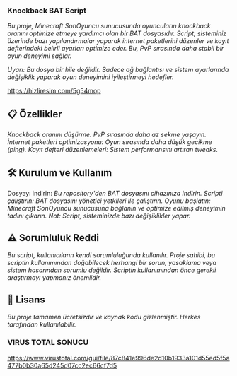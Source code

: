 ### **Knockback BAT Script**

_Bu proje, Minecraft SonOyuncu sunucusunda oyuncuların knockback oranını optimize etmeye yardımcı olan bir BAT dosyasıdır. Script, sisteminiz üzerinde bazı yapılandırmalar yaparak internet paketlerini düzenler ve kayıt defterindeki belirli ayarları optimize eder. Bu, PvP sırasında daha stabil bir oyun deneyimi sağlar._

_Uyarı: Bu dosya bir hile değildir. Sadece ağ bağlantısı ve sistem ayarlarında değişiklik yaparak oyun deneyimini iyileştirmeyi hedefler._

https://hizliresim.com/5g54mop

## **📋 Özellikler**
_Knockback oranını düşürme: PvP sırasında daha az sekme yaşayın._
_İnternet paketleri optimizasyonu: Oyun sırasında daha düşük gecikme (ping)._
_Kayıt defteri düzenlemeleri: Sistem performansını artıran tweaks._

## **🛠️ Kurulum ve Kullanım**
Dosyayı indirin:
_Bu repository'den BAT dosyasını cihazınıza indirin._
_Scripti çalıştırın:_
_BAT dosyasını yönetici yetkileri ile çalıştırın._
_Oyunu başlatın:_
_Minecraft SonOyuncu sunucusuna bağlanın ve optimize edilmiş deneyimin tadını çıkarın._
_Not: Script, sisteminizde bazı değişiklikler yapar._

## **⚠️ Sorumluluk Reddi**
_Bu script, kullanıcıların kendi sorumluluğunda kullanılır. Proje sahibi, bu scriptin kullanımından doğabilecek herhangi bir sorun, yasaklama veya sistem hasarından sorumlu değildir. Scriptin kullanımından önce gerekli araştırmayı yapmanız önemlidir._

## **📂 Lisans**
_Bu proje tamamen ücretsizdir ve kaynak kodu gizlenmiştir. Herkes tarafından kullanılabilir._

### **VIRUS TOTAL SONUCU**
https://www.virustotal.com/gui/file/87c841e996de2d10b1933a101d55ed5f5a477b0b30a65d245d07cc2ec66cf7d5
